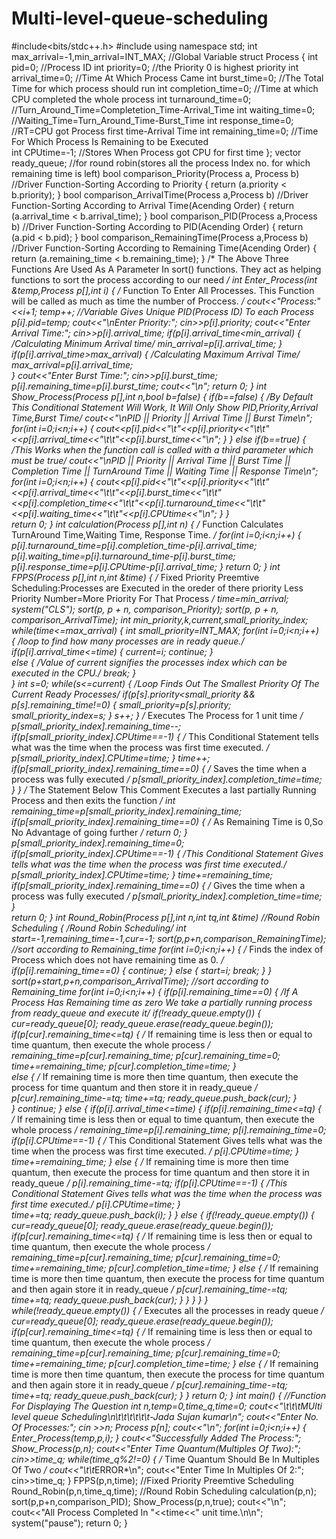 # Multi-level-queue-scheduling
#include<bits/stdc++.h>
#include<iostream>
using namespace std;
int max_arrival=-1,min_arrival=INT_MAX;              	 //Global Variable
struct Process
{
    	int pid=0;                                       //Process ID
    	int priority=0;                                  //the Priority 0 is highest priority
    	int arrival_time=0;                              //Time At Which Process Came
		int burst_time=0;                                //The Total Time for which process should run
    	int completion_time=0;                           //Time at which CPU completed the whole process
    	int turnaround_time=0;                           //Turn_Around_Time=Completetion_Time-Arrival_Time
		int waiting_time=0;                              //Waiting_Time=Turn_Around_Time-Burst_Time
    	int response_time=0;                             //RT=CPU got Process first time-Arrival Time
		int remaining_time=0;                            //Time For Which Process Is Remaining to be Executed  
    	int CPUtime=-1;                                  //Stores When Process got CPU for first time
};
vector<int> ready_queue;                             	 //for round robin(stores all the process Index no. for which remaining time is left)
bool comparison_Priority(Process a, Process b)       	 //Driver Function-Sorting According to Priority
{ 
    	return (a.priority < b.priority); 
}
bool comparison_ArrivalTime(Process a,Process b)     	 //Driver Function-Sorting According to Arrival Time(Acending Order)
{
    	return (a.arrival_time < b.arrival_time);
}
bool comparison_PID(Process a,Process b)             	 //Driver Function-Sorting According to PID(Acending Order)
{
    	return (a.pid < b.pid);
}
bool comparison_RemainingTime(Process a,Process b)    	 //Driver Function-Sorting According to Remaining Time(Acending Order) 
{
    	return (a.remaining_time < b.remaining_time);
}
/*
The Above Three Functions Are Used As A Parameter In sort() functions.
They act as helping functions to sort the process according to our need
*/
int Enter_Process(int &temp,Process p[],int i)
{
    	/*
    	Function To Enter All Processes. This Function will be called as much as
    	time the number of Proccess.
    	*/
    	cout<<"Process:"<<i+1;
    	temp++;                                      //Variable Gives Unique PID(Process ID) To each Process
    	p[i].pid=temp;
    	cout<<"\nEnter Priority:";
    	cin>>p[i].priority;
    	cout<<"Enter Arrival Time:";
    	cin>>p[i].arrival_time;
    	if(p[i].arrival_time<min_arrival)
    	{
				/*Calculating Minimum Arrival time*/
        		min_arrival=p[i].arrival_time;
    	}
    	if(p[i].arrival_time>max_arrival)
    	{
				/*Calculating Maximum Arrival Time*/
        		max_arrival=p[i].arrival_time;          
    	}
    	cout<<"Enter Burst Time:";
    	cin>>p[i].burst_time;
    	p[i].remaining_time=p[i].burst_time;
    	cout<<"\n";
    	return 0;
}
int Show_Process(Process p[],int n,bool b=false)
{
    	if(b==false)
    	{
        		/*By Default This Conditional Statement Will Work,
        		It Will Only Show PID,Priority,Arrival Time,Burst Time*/
        		cout<<"\nPID || Priority || Arrival Time || Burst Time\n";
        		for(int i=0;i<n;i++)
        		{
            			cout<<p[i].pid<<"\t"<<p[i].priority<<"\t\t"<<p[i].arrival_time<<"\t\t"<<p[i].burst_time<<"\n";
        		}
    	}
    	else if(b==true)
    	{
        		/*This Works when the function call is called with a third
        		parameter which must be true*/
        		cout<<"\nPID || Priority || Arrival Time || Burst Time || Completion Time || TurnAround Time || Waiting Time || Response Time\n";
        		for(int i=0;i<n;i++)
        		{
            			cout<<p[i].pid<<"\t"<<p[i].priority<<"\t\t"<<p[i].arrival_time<<"\t\t"<<p[i].burst_time<<"\t\t"<<p[i].completion_time<<"\t\t"<<p[i].turnaround_time<<"\t\t"<<p[i].waiting_time<<"\t\t"<<p[i].CPUtime<<"\n";
        		} 
    	}   
    	return 0; 
}
int calculation(Process p[],int n)
{
    	/*
    	Function Calculates TurnAround Time,Waiting Time,
    	Response Time.
    	*/
    	for(int i=0;i<n;i++)
    	{
        		p[i].turnaround_time=p[i].completion_time-p[i].arrival_time;
        		p[i].waiting_time=p[i].turnaround_time-p[i].burst_time;
        		p[i].response_time=p[i].CPUtime-p[i].arrival_time;
    	}
    	return 0;
}
int FPPS(Process p[],int n,int &time)
{
    	/*
    	Fixed Priority Preemtive Scheduling:Processes are 
    	Executed in the oreder of there priority
    	Less Priority Number=More Priority For That Process
    	*/
    	time=min_arrival;
    	system("CLS");
    	sort(p, p + n, comparison_Priority);
    	sort(p, p + n, comparison_ArrivalTime);
    	int min_priority,k,current,small_priority_index;
    	while(time<=max_arrival)
    	{
        		int small_priority=INT_MAX;
        		for(int i=0;i<n;i++)                           
        		{
            			/*loop to find how many processes are in ready queue.*/ 
            			if(p[i].arrival_time<=time)
            			{
                				current=i;
                				continue;
            			}	
            			else
            			{
                				/*Value of current signifies the processes index
                				which can be executed in the CPU.*/
                				break;
            			}	
        		}
        		int s=0;
        		while(s<=current)
        		{
        	 			/*Loop Finds Out The Smallest Priority Of The Current
            			Ready Processes*/
            			if(p[s].priority<small_priority && p[s].remaining_time!=0)
            			{
                				small_priority=p[s].priority;
                				small_priority_index=s;
            			}
            			s++;
       			}
        		/*
        		Executes The Process for 1 unit time
        		*/
				p[small_priority_index].remaining_time--;
        		if(p[small_priority_index].CPUtime==-1)
        		{
         				/*
            			This Conditional Statement tells 
            			what was the time when the process 
            			was first time executed.
            			*/
            			p[small_priority_index].CPUtime=time;
        		}
        		time++;
       			if(p[small_priority_index].remaining_time==0)
        		{
            			/*
            			Saves the time when a process was fully executed
            			*/
            			p[small_priority_index].completion_time=time;
        		}
    	}
    	/*
    	The Statement Below This Comment Executes a last partially 
    	Running Process and then exits the function
    	*/
    	int remaining_time=p[small_priority_index].remaining_time;
    	if(p[small_priority_index].remaining_time==0)
    	{
    			/*
        		As Remaining Time is 0,So No Advantage of
        		going further
        		*/
        		return 0;
    	} 
    	p[small_priority_index].remaining_time=0;
    	if(p[small_priority_index].CPUtime==-1)
    	{
        		/*This Conditional Statement Gives
        		tells what was the time when the process 
        		was first time executed.*/
        		p[small_priority_index].CPUtime=time;
    	}
    	time+=remaining_time;
    	if(p[small_priority_index].remaining_time==0)
    	{
        		/*
            	Gives the time when a process was fully executed
        		*/
        		p[small_priority_index].completion_time=time;
    	} 	
    	return 0;
}
int Round_Robin(Process p[],int n,int tq,int &time)    //Round Robin Scheduling
{
    	/*Round Robin Scheduling*/
    	int start=-1,remaining_time=-1,cur=-1;
    	sort(p,p+n,comparison_RemainingTime);              //sort according to Remaining_time
    	for(int i=0;i<n;i++)
    	{
        		/*
        		Finds the index of Process which does 
        		not have remaining time as 0.
        		*/
        		if(p[i].remaining_time==0)
        		{
            			continue;
        		}
        		else
        		{
            			start=i;
            			break;
        		}
    	}
    	sort(p+start,p+n,comparison_ArrivalTime);                //sort according to Remaining_time
    	for(int i=0;i<n;i++)
    	{
       			if(p[i].remaining_time==0)
        		{
            			/*If A Process Has Remaining time as zero
            			We take a partially running process from
            			ready_queue and execute it*/
            			if(!ready_queue.empty())
            			{
                				cur=ready_queue[0];
                				ready_queue.erase(ready_queue.begin());
                				if(p[cur].remaining_time<=tq)
                				{
                    					/*
                    					If remaining time is less then or equal to
                    					time quantum, then execute the whole process
                    					*/
                    					remaining_time=p[cur].remaining_time;
                    					p[cur].remaining_time=0;
                    					time+=remaining_time;
                    					p[cur].completion_time=time;
                				}	
                				else
                				{
                    					/*
                    					If remaining time is more then time quantum,
                    					then execute the process for time quantum
                    					and then store it in ready_queue
                    					*/
                    					p[cur].remaining_time-=tq;
                    					time+=tq;
                    					ready_queue.push_back(cur);
                				}	
            			}
            			continue;
        		}
        		else
        		{
        				if(p[i].arrival_time<=time)
        				{
                				if(p[i].remaining_time<=tq)
                				{
                    					/*
                    					If remaining time is less then or equal to
                    					time quantum, then execute the whole process
                    					*/
                    					remaining_time=p[i].remaining_time;
                    					p[i].remaining_time=0;
                    					if(p[i].CPUtime==-1)
                    					{
                        						/*
                        						This Conditional Statement Gives
                        						tells what was the time when the process 
                        						was first time executed.
                        						*/
                        						p[i].CPUtime=time;
                    					}
                    					time+=remaining_time;
                				}
                				else
                				{
                    					/*
                    					If remaining time is more then time quantum,
                    					then execute the process for time quantum
                    					and then store it in ready_queue
                    					*/
                    					p[i].remaining_time-=tq;
                    					if(p[i].CPUtime==-1)
                    					{
                        						/*This Conditional Statement Gives
                        						tells what was the time when the process 
                        						was first time executed.*/
                        						p[i].CPUtime=time;
                    					}	
                    					time+=tq;
                    					ready_queue.push_back(i);
                				}
            			}
            			else
            			{
                				if(!ready_queue.empty())
                				{
                    					cur=ready_queue[0];
                   						ready_queue.erase(ready_queue.begin());
                    					if(p[cur].remaining_time<=tq)
                    					{
                        						/*
                        						If remaining time is less then or equal to
                        						time quantum, then execute the whole process
                        						*/
                        						remaining_time=p[cur].remaining_time;
                        						p[cur].remaining_time=0;
                        						time+=remaining_time;
                        						p[cur].completion_time=time;
                    					}
                    					else
                    					{
                        						/*
                        						If remaining time is more then time quantum,
                        						then execute the process for time quantum
                        						and then again store it in ready_queue
                       	 						*/
                        						p[cur].remaining_time-=tq;
                        						time+=tq;
                        						ready_queue.push_back(cur);
                    					}
                				}
       	     			}
       			}
    	}
		while(!ready_queue.empty())
    	{
        		/*
        		Executes all the processes in ready queue
        		*/
        		cur=ready_queue[0];
        		ready_queue.erase(ready_queue.begin());
        		if(p[cur].remaining_time<=tq)
        		{
            			/*
            			If remaining time is less then or equal to
            			time quantum, then execute the whole process
            			*/
            			remaining_time=p[cur].remaining_time;
            			p[cur].remaining_time=0;
            			time+=remaining_time;
            			p[cur].completion_time=time;
        		}
        		else
        		{
            			/*
            			If remaining time is more then time quantum,
            			then execute the process for time quantum
            			and then again store it in ready_queue
            			*/
            			p[cur].remaining_time-=tq;
            			time+=tq;
            			ready_queue.push_back(cur);
        		}
    	}
    	return 0;
}
int main()
{                     //Function For Displaying The Question
    	int n,temp=0,time_q,time=0;
    	cout<<"\t\t\tMUlti level queue Scheduling\n\t\t\t\t\t\t-Jada Sujan kumar\n";
    	cout<<"Enter No. Of Processes:";
    	cin	>>n;
    	Process p[n];
    	cout<<"\n";
    	for(int i=0;i<n;i++)
    	{
        		Enter_Process(temp,p,i);
   	 	}
   	 	cout<<"Successfully Added The Process:";
   	 	Show_Process(p,n);
    	cout<<"Enter Time Quantum(Multiples Of Two):";
    	cin>>time_q;
    	while(time_q%2!=0)
    	{
        		/*
				Time Quantum Should Be In Multiples Of Two
				*/
        		cout<<"\t\t*ERROR*\n";
        		cout<<"Enter Time In Multiples Of 2:";
        		cin>>time_q;
    	}
    	FPPS(p,n,time);                        //Fixed Priority Preemtive Scheduling
    	Round_Robin(p,n,time_q,time);          //Round Robin Scheduling
    	calculation(p,n);
    	sort(p,p+n,comparison_PID);
    	Show_Process(p,n,true); 
    	cout<<"\n";
		cout<<"All Process Completed In "<<time<<" unit time.\n\n";
    	system("pause");
    	return 0;
}
